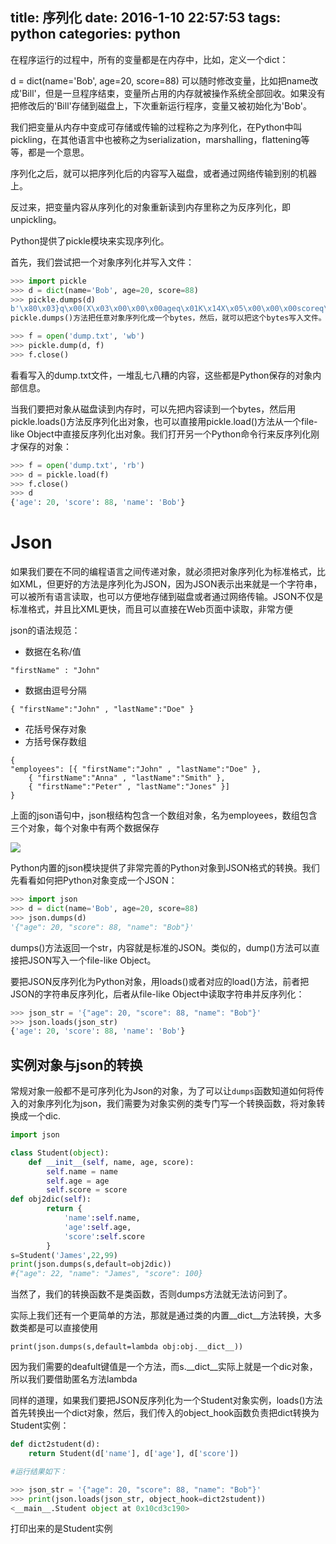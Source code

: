 title: 序列化
date: 2016-1-10 22:57:53
tags: python
categories: python
---

在程序运行的过程中，所有的变量都是在内存中，比如，定义一个dict：

d = dict(name='Bob', age=20, score=88)
可以随时修改变量，比如把name改成'Bill'，但是一旦程序结束，变量所占用的内存就被操作系统全部回收。如果没有把修改后的'Bill'存储到磁盘上，下次重新运行程序，变量又被初始化为'Bob'。

我们把变量从内存中变成可存储或传输的过程称之为序列化，在Python中叫pickling，在其他语言中也被称之为serialization，marshalling，flattening等等，都是一个意思。

<!--more-->

序列化之后，就可以把序列化后的内容写入磁盘，或者通过网络传输到别的机器上。

反过来，把变量内容从序列化的对象重新读到内存里称之为反序列化，即unpickling。

Python提供了pickle模块来实现序列化。

首先，我们尝试把一个对象序列化并写入文件：

```python
>>> import pickle
>>> d = dict(name='Bob', age=20, score=88)
>>> pickle.dumps(d)
b'\x80\x03}q\x00(X\x03\x00\x00\x00ageq\x01K\x14X\x05\x00\x00\x00scoreq\x02KXX\x04\x00\x00\x00nameq\x03X\x03\x00\x00\x00Bobq\x04u.'
pickle.dumps()方法把任意对象序列化成一个bytes，然后，就可以把这个bytes写入文件。或者用另一个方法pickle.dump()直接把对象序列化后写入一个file-like Object：

>>> f = open('dump.txt', 'wb')
>>> pickle.dump(d, f)
>>> f.close()
```

看看写入的dump.txt文件，一堆乱七八糟的内容，这些都是Python保存的对象内部信息。

当我们要把对象从磁盘读到内存时，可以先把内容读到一个bytes，然后用pickle.loads()方法反序列化出对象，也可以直接用pickle.load()方法从一个file-like Object中直接反序列化出对象。我们打开另一个Python命令行来反序列化刚才保存的对象：

```python
>>> f = open('dump.txt', 'rb')
>>> d = pickle.load(f)
>>> f.close()
>>> d
{'age': 20, 'score': 88, 'name': 'Bob'}
```

# Json #

如果我们要在不同的编程语言之间传递对象，就必须把对象序列化为标准格式，比如XML，但更好的方法是序列化为JSON，因为JSON表示出来就是一个字符串，可以被所有语言读取，也可以方便地存储到磁盘或者通过网络传输。JSON不仅是标准格式，并且比XML更快，而且可以直接在Web页面中读取，非常方便


json的语法规范：

- 数据在名称/值

`"firstName" : "John"`

- 数据由逗号分隔

`{ "firstName":"John" , "lastName":"Doe" }`

- 花括号保存对象
- 方括号保存数组

```
{
"employees": [{ "firstName":"John" , "lastName":"Doe" },
	{ "firstName":"Anna" , "lastName":"Smith" },
	{ "firstName":"Peter" , "lastName":"Jones" }]
}
```

上面的json语句中，json根结构包含一个数组对象，名为employees，数组包含三个对象，每个对象中有两个数据保存

![](http://peihao.space/img/article/python/py-json.png)

Python内置的json模块提供了非常完善的Python对象到JSON格式的转换。我们先看看如何把Python对象变成一个JSON：

```python
>>> import json
>>> d = dict(name='Bob', age=20, score=88)
>>> json.dumps(d)
'{"age": 20, "score": 88, "name": "Bob"}'
```

dumps()方法返回一个str，内容就是标准的JSON。类似的，dump()方法可以直接把JSON写入一个file-like Object。

要把JSON反序列化为Python对象，用loads()或者对应的load()方法，前者把JSON的字符串反序列化，后者从file-like Object中读取字符串并反序列化：

```python
>>> json_str = '{"age": 20, "score": 88, "name": "Bob"}'
>>> json.loads(json_str)
{'age': 20, 'score': 88, 'name': 'Bob'}
```

## 实例对象与json的转换 ##

常规对象一般都不是可序列化为Json的对象，为了可以让`dumps`函数知道如何将传入的对象序列化为json，我们需要为对象实例的类专门写一个转换函数，将对象转换成一个dic.

```python
import json

class Student(object):
    def __init__(self, name, age, score):
        self.name = name
        self.age = age
        self.score = score
def obj2dic(self):
        return {
            'name':self.name,
            'age':self.age,
            'score':self.score
        }
s=Student('James',22,99)
print(json.dumps(s,default=obj2dic))
#{"age": 22, "name": "James", "score": 100}
```

当然了，我们的转换函数不是类函数，否则dumps方法就无法访问到了。

实际上我们还有一个更简单的方法，那就是通过类的内置__dict__方法转换，大多数类都是可以直接使用

`print(json.dumps(s,default=lambda obj:obj.__dict__))`

因为我们需要的deafult键值是一个方法，而s.__dict__实际上就是一个dic对象，所以我们要借助匿名方法lambda

同样的道理，如果我们要把JSON反序列化为一个Student对象实例，loads()方法首先转换出一个dict对象，然后，我们传入的object_hook函数负责把dict转换为Student实例：

```python
def dict2student(d):
    return Student(d['name'], d['age'], d['score'])

#运行结果如下：

>>> json_str = '{"age": 20, "score": 88, "name": "Bob"}'
>>> print(json.loads(json_str, object_hook=dict2student))
<__main__.Student object at 0x10cd3c190>
```
打印出来的是Student实例